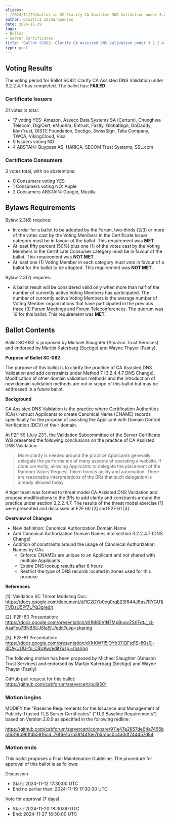 ```yaml
---
aliases:
- /2024/11/29/ballot-sc-82-Clarify-CA-Assisted-DNS-Validation-under-3.2.2.4.7
author: Dimitris Zacharopoulos
date: 2024-11-29
tags:
- Ballot
- Server Certificates
title: 'Ballot SC082: Clarify CA Assisted DNS Validation under 3.2.2.4.7'
type: post
---
```


## Voting Results

The voting period for Ballot SC82: Clarify CA Assisted DNS Validation under 3.2.2.4.7 has completed. The ballot has: **FAILED**

### Certificate Issuers

21 votes in total:

- 17 voting YES: Amazon, Asseco Data Systems SA (Certum), Chunghwa Telecom, DigiCert, eMudhra, Entrust, Fastly, GlobalSign, GoDaddy, IdenTrust, OISTE Foundation, Sectigo, SwissSign, Telia Company, TWCA, VikingCloud, Visa
- 0 Issuers voting NO
- 4 ABSTAIN: Buypass AS, HARICA, SECOM Trust Systems, SSL.com

### Certificate Consumers

3 votes total, with no abstentions:

- 0 Consumers voting YES
- 1 Consumers voting NO: Apple
- 2 Consumers ABSTAIN: Google, Mozilla

## Bylaws Requirements

Bylaw 2.3(6) requires:

- In order for a ballot to be adopted by the Forum, two‐thirds (2/3) or more of the votes cast by the Voting Members in the Certificate Issuer category must be in favour of the ballot. This requirement was **MET**.
- At least fifty percent (50%) plus one (1) of the votes cast by the Voting Members in the Certificate Consumer category must be in favour of the ballot. This requirement was **NOT MET**.
- At least one (1) Voting Member in each category must vote in favour of a ballot for the ballot to be adopted. This requirement was **NOT MET**.

Bylaw 2.3(7) requires:

- A ballot result will be considered valid only when more than half of the number of currently active Voting Members has participated. The number of currently active Voting Members is the average number of Voting Member organizations that have participated in the previous three (3) Forum Meetings and Forum Teleconferences.
The quorum was 16 for this ballot. This requirement was **MET**.

## Ballot Contents
Ballot SC-082 is proposed by Michael Slaughter (Amazon Trust Services) and endorsed by Martijn Katerbarg (Sectigo) and Wayne Thayer (Fastly).

**Purpose of Ballot SC-082**

The purpose of this ballot is to clarify the practice of CA Assisted DNS Validation and add constraints under Method 7 (3.2.4.4.7 DNS Change). Modification of other domain validation methods and the introduction of new domain validation methods are not in scope of this ballot but may be addressed in a future ballot.

**Background**

CA Assisted DNS Validation is the practice where Certification Authorities (CAs) instruct Applicants to create Canonical Name (CNAME) records specifically for the purpose of assisting the Applicant with Domain Control Verification (DCV) of their domain.

At F2F 59 (July 23’), the Validation Subcommittee of the Server Certificate WG presented the following conclusions on the practice of CA Assisted DNS Validation:

>  More clarity is needed around the practice
>  Applicants generally delegate the performance of many aspects of operating a website.
>  If done correctly, allowing Applicants to delegate the placement of the Random Value/ Request Token boosts agility and automation.
>  There are reasonable interpretations of the BRs that such delegation is already allowed today.

A tiger team was formed to threat model CA Assisted DNS Validation and propose modifications to the BRs to add clarity and constraints around the practice under section 3.2.2.4.7. The results of the threat model exercise [1] were presented and discussed at F2F 60 [2] and F2F 61 [3].

**Overview of Changes**

* New definition: Canonical Authorization Domain Name
* Add Canonical Authorization Domain Names into section 3.2.2.4.7 (DNS Change)
* Addition of constraints around the usage of Canonical Authorization Names by CAs
   * Enforce CNAMEs are unique to an Applicant and not shared with multiple Applicants
   * Expire DNS lookup results after 8 hours
   * Restrict the type of DNS records located in zones used for this purpose.

**References**

[1]: Validation SC Threat Modeling Doc: https://docs.google.com/document/d/1G2GYb0eg0rqE23f844J8qs7RYGU1jFVDsU5Pf7UYg3g/edit

[2]: F2F-60 Presentation: https://docs.google.com/presentation/d/1M80h1N7MpBuqvZS0FdtJ_zj-AsaFxu7BNBSUJ6Ia5jU/edit?usp=sharing

[3]: F2F-61 Presentation: https://docs.google.com/presentation/d/1rKW7I5jOYh37jQFtd1S-fKIs0j-dCAyUUU-fq_C8UKw/edit?usp=sharing

[4]: https://github.com/cabforum/servercert/pull/501

The following motion has been proposed by Michael Slaughter (Amazon Trust Services) and endorsed by Martijn Katerbarg (Sectigo) and Wayne Thayer (Fastly)

GitHub pull request for this ballot: https://github.com/cabforum/servercert/pull/501

### Motion begins
MODIFY the "Baseline Requirements for the Issuance and Management of Publicly-Trusted TLS Server Certificates" ("TLS Baseline Requirements") based on Version 2.0.9 as specified in the following redline:

https://github.com/cabforum/servercert/compare/911e47e2657de64a7455ba16319b96ffdb5816cd..76f6e1b7a39f44f6e7b5a1bc0c4a0df744457d84

### Motion ends

This ballot proposes a Final Maintenance Guideline. The procedure for approval of this ballot is as follows:

Discussion 
- Start: 2024-11-12 17:30:00 UTC
- End no earlier than: 2024-11-19 17:30:00 UTC

Vote for approval (7 days)
- Start: 2024-11-20 18:30:00 UTC
- End: 2024-11-27 18:30:00 UTC
